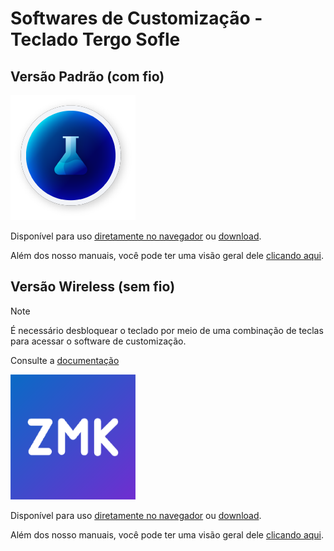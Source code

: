 # Softwares de Customização - Teclado Tergo Sofle

## Versão Padrão (com fio)

<a href="https://vial.rocks/"><img src="imagens/vial-icon.png" alt="Vial" width="200" /></a>

Disponível para uso [diretamente no navegador](https://vial.rocks/) ou [download](https://get.vial.today/download/).

Além dos nosso manuais, você pode ter uma visão geral dele [clicando aqui](https://get.vial.today/).

## Versão Wireless (sem fio)

> [!NOTE]
>
> É necessário desbloquear o teclado por meio de uma combinação de teclas para acessar o software de customização.
>
> Consulte a [documentação](./MANUAL_TERGO_SOFLE_WIRELESS.md)

<a href="https://zmk.studio/"><img src="imagens/zmk-icon.png" alt="zmk studio" width="200" /></a>

Disponível para uso [diretamente no navegador](https://zmk.studio/) ou [download](https://zmk.studio/download).

Além dos nosso manuais, você pode ter uma visão geral dele [clicando aqui](https://zmk.dev/docs/features/studio).
